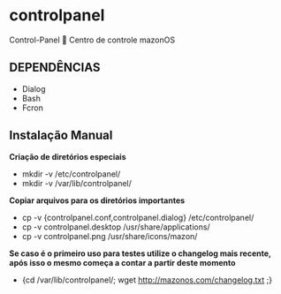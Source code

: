 # controlpanel
Control-Panel :passport_control:  Centro de controle mazonOS

## DEPENDÊNCIAS
* Dialog
* Bash
* Fcron

## Instalação Manual
**Criação de diretórios especiais**<br>
* mkdir -v /etc/controlpanel/<br>
* mkdir -v /var/lib/controlpanel/<br>

**Copiar arquivos para os diretórios importantes**<br>
* cp -v {controlpanel.conf,controlpanel.dialog} /etc/controlpanel/<br>
* cp -v controlpanel.desktop /usr/share/applications/
* cp -v controlpanel.png /usr/share/icons/mazon/

**Se caso é o primeiro uso para testes utilize o changelog mais recente, após isso o mesmo começa a contar a partir deste momento**<br>
* {cd /var/lib/controlpanel/; wget http://mazonos.com/changelog.txt ;}
